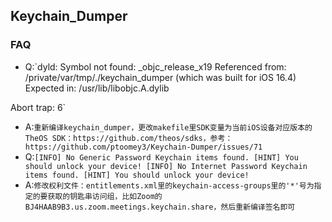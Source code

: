 ## Keychain_Dumper
### FAQ
- Q:`dyld: Symbol not found: _objc_release_x19
  Referenced from: /private/var/tmp/./keychain_dumper (which was built for iOS 16.4)
  Expected in: /usr/lib/libobjc.A.dylib

Abort trap: 6`
- A:`重新编译keychain_dumper，更改makefile里SDK变量为当前iOS设备对应版本的TheOS SDK：https://github.com/theos/sdks，参考：https://github.com/ptoomey3/Keychain-Dumper/issues/71`
- Q:`[INFO] No Generic Password Keychain items found.
[HINT] You should unlock your device!
[INFO] No Internet Password Keychain items found.
[HINT] You should unlock your device!`
- A:`修改权利文件：entitlements.xml里的keychain-access-groups里的'*'号为指定的要获取的钥匙串访问组，比如Zoom的BJ4HAAB9B3.us.zoom.meetings.keychain.share，然后重新编译签名即可`
